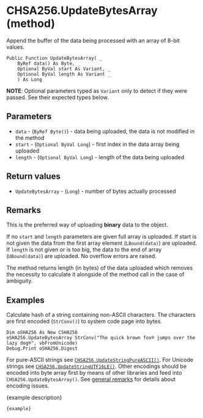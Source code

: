 # CHSA256.UpdateBytesArray (method)

Append the buffer of the data being processed with an array of 8-bit values.

```VB
Public Function UpdateBytesArray( _
    ByRef data() As Byte, _
    Optional ByVal start As Variant, _
    Optional ByVal length As Variant _
    ) As Long
```

**NOTE**: Optional parameters typed as `Variant` only to detect if they were passed. See their expected types below.

## Parameters

- `data` - (`ByRef Byte()`) - data being uploaded, the data is not modified in the method
- `start` - (`Optional ByVal Long`) - first index in the data array being uploaded
- `length` - (`Optional ByVal Long`) - length of the data being uploaded

## Return values

- `UpdateBytesArray` - (`Long`) - number of bytes actually processed

## Remarks

This is the preferred way of uploading **binary** data to the object.

If no `start` and `length` parameters are given full array is uploaded. If start is not given the data from the first
array element (`LBound(data)`) are uploaded. If `length` is not given or is too big, the data to the end of
array (`UBound(data)`) are uploaded. No overflow errors are raised.

The method returns length (in bytes) of the data uploaded which removes the necessity to calculate it alongside of the
method call in the case of ambiguity.

## Examples

Calculate hash of a string containing non-ASCII characters. The characters are first encoded (`StrConv()`) to system
code page into bytes.

```VB
Dim oSHA256 As New CSHA256
oSHA256.UpdateBytesArray StrConv("The quick brown fox® jumps over the lazy dog®", vbFromUnicode)
Debug.Print oSHA256.Digest
```

For pure-ASCII strings see
[`CHSA256.UpdateStringPureASCII()`](./CHSA256.UpdateStringPureASCII.md). For Unicode strings see
[`CHSA256.UpdateStringUTF16LE()`](./CHSA256.UpdateStringUTF16LE.md). Other encodings should be encoded into byte array
first by means of other libraries and feed into `CHSA256.UpdateBytesArray()`. See [general remarks](../README.md#remarks) for details about encoding issues.

{example description}

```VB
{example}
```
